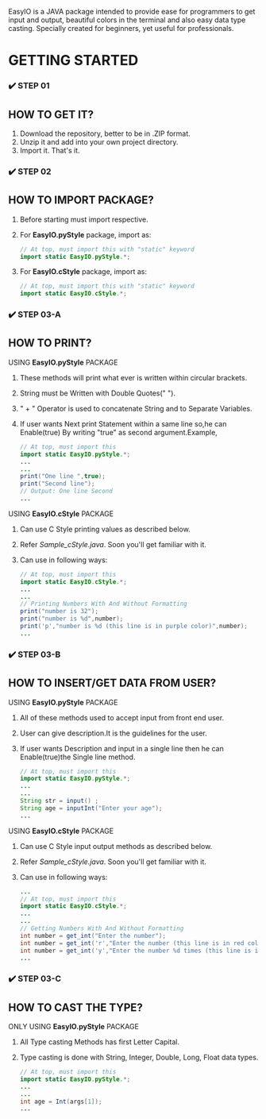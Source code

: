 
EasyIO  is a JAVA package intended to provide ease for programmers to get input and output, beautiful colors in the terminal and also easy data type casting. Specially created for beginners, yet useful for professionals.

# GETTING STARTED

### ✔️ STEP 01

## HOW TO GET IT?

1. Download the repository, better to be in .ZIP format.
2. Unzip it and add into your own project directory.
3. Import it. That's it.

### ✔️ STEP 02

## HOW TO IMPORT PACKAGE?

1. Before starting must import respective.
2. For **EasyIO.pyStyle** package, import as:

    ```java
    // At top, must import this with "static" keyword
    import static EasyIO.pyStyle.*;
    ```

3. For **EasyIO.cStyle** package, import as:

    ```java
    // At top, must import this with "static" keyword
    import static EasyIO.cStyle.*;
    ```

### ✔️ STEP 03-A

## HOW TO PRINT?

USING **EasyIO.pyStyle** PACKAGE

1. These methods will print what ever is written within circular brackets.
2. String must be Written with Double Quotes(" ").
3. " + " Operator is used to concatenate String and to Separate Variables.
4. If user wants Next print Statement within a same line so,he can Enable(true) By writing "true" as second argument.Example,

    ```java
    // At top, must import this
    import static EasyIO.pyStyle.*;
    ...
    ...
    print("One line ",true);
    print("Second line");
    // Output: One line Second
    ...
    ```

USING **EasyIO.cStyle** PACKAGE

1. Can use C Style printing values as described below.
2. Refer *Sample_cStyle.java*. Soon you'll get familiar with it.
3. Can use in following ways:

    ```java
    // At top, must import this
    import static EasyIO.cStyle.*;
    ...
    ...
    // Printing Numbers With And Without Formatting
    print("number is 32");
    print("number is %d",number);
    print('p',"number is %d (this line is in purple color)",number);
    ...
    ```

### ✔️ STEP 03-B

## HOW TO INSERT/GET DATA FROM USER?

USING **EasyIO.pyStyle** PACKAGE

1. All of these methods used to accept input from front end user.
2. User can give description.It is the guidelines for the user.
3. If user wants Description and input in a single line then he can Enable(true)the Single line method.

    ```java
    // At top, must import this
    import static EasyIO.pyStyle.*;
    ...
    ...
    String str = input() ;
    String age = inputInt("Enter your age");
    ...
    ```

USING **EasyIO.cStyle** PACKAGE

1. Can use C Style input output methods as described below.
2. Refer *Sample_cStyle.java*. Soon you'll get familiar with it.
3. Can use in following ways:

    ```java
    ...
    // At top, must import this
    import static EasyIO.cStyle.*;
    ...
    ...
    // Getting Numbers With And Without Formatting
    int number = get_int("Enter the number");
    int number = get_int('r',"Enter the number (this line is in red color)");
    int number = get_int('y',"Enter the number %d times (this line is in yellow color)",2);
    ...
    ```

### ✔️ STEP 03-C

## HOW TO CAST THE TYPE?

ONLY USING **EasyIO.pyStyle** PACKAGE

1. All Type casting Methods has first Letter Capital.
2. Type casting is done with String, Integer, Double, Long, Float data types.

    ```java
    // At top, must import this
    import static EasyIO.pyStyle.*;
    ...
    ...
    int age = Int(args[1]);
    ...
    ```
